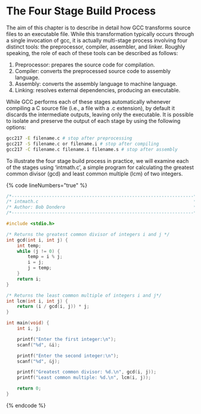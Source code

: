 # The Four Stage Build Process

The aim of this chapter is to describe in detail how GCC transforms source files to an executable file. While this transformation typically occurs through a single invocation of gcc, it is actually multi-stage process involving four distinct tools: the preprocessor, compiler, assembler, and linker. Roughly speaking, the role of each of these tools can be described as follows:&#x20;

1. Preprocessor: prepares the source code for compilation.&#x20;
2. Compiler: converts the preprocessed source code to assembly language.
3. Assembly: converts the assembly language to machine language.
4. Linking: resolves external dependencies, producing an executable.

While GCC performs each of these stages automatically whenever compiling a C source file (i.e., a file with a .c extension), by default it discards the intermediate outputs, leaving only the executable. It is possible to isolate and preserve the output of each stage by using the following options:

```bash
gcc217 -E filename.c # stop after preprocessing  
gcc217 -S filename.c or filename.i # stop after compiling
gcc217 -C filename.c filename.i filename.s # stop after assembly
```

To illustrate the four stage build process in practice, we will examine each of the stages using ‘intmath.c’, a simple program for calculating the greatest common divisor (gcd) and least common multiple (lcm) of two integers.

{% code lineNumbers="true" %}
```c
/*--------------------------------------------------------------------*/
/* intmath.c                                                          */
/* Author: Bob Dondero                                                */
/*--------------------------------------------------------------------*/

#include <stdio.h>

/* Returns the greatest common divisor of integers i and j */
int gcd(int i, int j) {
    int temp;
    while (j != 0) {
        temp = i % j;
        i = j;
        j = temp;
    }
    return i;
}

/* Returns the least common multiple of integers i and j*/
int lcm(int i, int j) {
    return (i / gcd(i, j)) * j;
}

int main(void) {
    int i, j;

    printf("Enter the first integer:\n");
    scanf("%d", &i);

    printf("Enter the second integer:\n");
    scanf("%d", &j);

    printf("Greatest common divisor: %d.\n", gcd(i, j));
    printf("Least common multiple: %d.\n", lcm(i, j));

    return 0;
}

```
{% endcode %}

<figure><img src="../../.gitbook/assets/Group 81.png" alt=""><figcaption></figcaption></figure>
